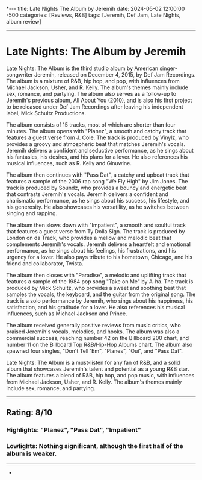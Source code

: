 \*---
title: Late Nights The Album by Jeremih
date: 2024-05-02 12:00:00 -500
categories: [Reviews, R&B]
tags: [Jeremih, Def Jam, Late Nights, album review]

---

# Late Nights: The Album by Jeremih

Late Nights: The Album is the third studio album by American singer-songwriter Jeremih, released on December 4, 2015, by Def Jam Recordings. The album is a mixture of R&B, hip hop, and pop, with influences from Michael Jackson, Usher, and R. Kelly. The album's themes mainly include sex, romance, and partying. The album also serves as a follow-up to Jeremih's previous album, All About You (2010), and is also his first project to be released under Def Jam Recordings after leaving his independent label, Mick Schultz Productions.

The album consists of 15 tracks, most of which are shorter than four minutes. The album opens with "Planez", a smooth and catchy track that features a guest verse from J. Cole. The track is produced by Vinylz, who provides a groovy and atmospheric beat that matches Jeremih's vocals. Jeremih delivers a confident and seductive performance, as he sings about his fantasies, his desires, and his plans for a lover. He also references his musical influences, such as R. Kelly and Ginuwine.

The album then continues with "Pass Dat", a catchy and upbeat track that features a sample of the 2006 rap song "We Fly High" by Jim Jones. The track is produced by Soundz, who provides a bouncy and energetic beat that contrasts Jeremih's vocals. Jeremih delivers a confident and charismatic performance, as he sings about his success, his lifestyle, and his generosity. He also showcases his versatility, as he switches between singing and rapping.

The album then slows down with "Impatient", a smooth and soulful track that features a guest verse from Ty Dolla Sign. The track is produced by London on da Track, who provides a mellow and melodic beat that complements Jeremih's vocals. Jeremih delivers a heartfelt and emotional performance, as he sings about his feelings, his frustrations, and his urgency for a lover. He also pays tribute to his hometown, Chicago, and his friend and collaborator, Twista.

The album then closes with "Paradise", a melodic and uplifting track that features a sample of the 1984 pop song "Take on Me" by A-ha. The track is produced by Mick Schultz, who provides a sweet and soothing beat that samples the vocals, the keyboard, and the guitar from the original song. The track is a solo performance by Jeremih, who sings about his happiness, his satisfaction, and his gratitude for a lover. He also references his musical influences, such as Michael Jackson and Prince.

The album received generally positive reviews from music critics, who praised Jeremih's vocals, melodies, and hooks. The album was also a commercial success, reaching number 42 on the Billboard 200 chart, and number 11 on the Billboard Top R&B/Hip-Hop Albums chart. The album also spawned four singles, "Don't Tell 'Em", "Planes", "Oui", and "Pass Dat".

Late Nights: The Album is a must-listen for any fan of R&B, and a solid album that showcases Jeremih's talent and potential as a young R&B star. The album features a blend of R&B, hip hop, and pop music, with influences from Michael Jackson, Usher, and R. Kelly. The album's themes mainly include sex, romance, and partying.

---

## Rating: 8/10

### Highlights: "Planez", "Pass Dat", "Impatient"

### Lowlights: Nothing significant, although the first half of the album is weaker.

---

-
